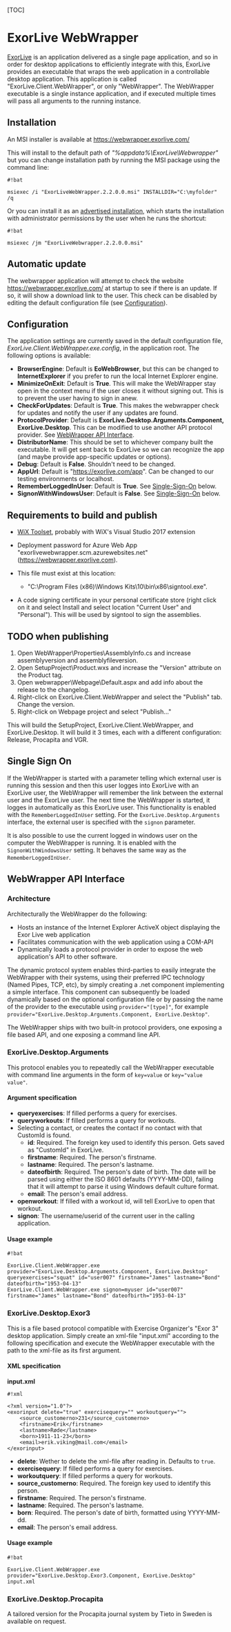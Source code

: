 [TOC]

# ExorLive WebWrapper

[ExorLive](http://exorlive.com/) is an application delivered as a single page application, and so in order for desktop applications to efficiently integrate with this, ExorLive provides an executable that wraps the web application in a controllable desktop application. This application is called "ExorLive.Client.WebWrapper", or only "WebWrapper". The WebWrapper executable is a single instance application, and if executed multiple times will pass all arguments to the running instance.

## Installation

An MSI installer is available at https://webwrapper.exorlive.com/

This will install to the default path of _"%appdata%\ExorLive\Webwrapper"_ but you can change installation path by running the MSI package using the command line:


```
#!bat

msiexec /i "ExorLiveWebWrapper.2.2.0.0.msi" INSTALLDIR="C:\myfolder" /q
```

Or you can install it as an [advertised installation](https://msdn.microsoft.com/en-us/library/windows/desktop/aa367548(v=vs.85).aspx), which starts the installation with administrator permissions by the user when he runs the shortcut:
```
#!bat

msiexec /jm "ExorLiveWebwrapper.2.2.0.0.msi"
```


## Automatic update

The webwrapper application will attempt to check the website https://webwrapper.exorlive.com/ at startup to see if there is an update. If so, it will show a download link to the user. This check can be disabled by editing the default configuration file (see [Configuration](#markdown-header-configuration)).

## Configuration

The application settings are currently saved in the default configuration file, _ExorLive.Client.WebWrapper.exe.config_, in the application root. The following options is available:

* __BrowserEngine__: Default is **EoWebBrowser**, but this can be changed to **InternetExplorer** if you prefer to run the local Internet Explorer engine.
* __MinimizeOnExit__: Default is **True**. This will make the WebWrapper stay open in the context menu if the user closes it without signing out. This is to prevent the user having to sign in anew.
* __CheckForUpdates__: Default is **True**. This makes the webwrapper check for updates and notify the user if any updates are found.
* __ProtocolProvider__: Default is **ExorLive.Desktop.Arguments.Component, ExorLive.Desktop**. This can be modified to use another API protocol provider. See [WebWrapper API Interface](#markdown-header-webwrapper-api-interface).
* __DistributorName__: This should be set to whichever company built the executable. It will get sent back to ExorLive so we can recognize the app (and maybe provide app-specific updates or options).
* __Debug__: Default is **False**. Shouldn't need to be changed.
* __AppUrl__: Default is "<https://exorlive.com/app>". Can be changed to our testing environments or localhost.
* __RememberLoggedInUser__: Default is **True**. See [Single-Sign-On](#markdown-header-single-sign-on) below.
* __SignonWithWindowsUser__: Default is **False**. See [Single-Sign-On](#markdown-header-single-sign-on) below.

## Requirements to build and publish

* [WiX Toolset][0], probably with WiX's Visual Studio 2017 extension
* Deployment password for Azure Web App "exorlivewebwrapper.scm.azurewebsites.net" (<https://webwrapper.exorlive.com>).
* This file must exist at this location: 
	- "C:\Program Files (x86)\Windows Kits\10\bin\x86\signtool.exe".
* A code signing certificate in your personal certificate store (right click on it and select Install and select location "Current User" and "Personal"). This will be used by signtool to sign the assemblies.

	[0]: http://wixtoolset.org/

## TODO when publishing

1. Open WebWrapper\Properties\AssemblyInfo.cs and increase assemblyversion and assemblyfileversion.
2. Open SetupProject\Product.wxs and increase the "Version" attribute on the Product tag.
4. Open webwrapper\Webpage\Default.aspx and add info about the release to the changelog.
5. Right-click on ExorLive.Client.WebWrapper and select the "Publish" tab. Change the version.
6. Right-click on Webpage project and select "Publish..."

This will build the SetupProject, ExorLive.Client.WebWrapper, and ExorLive.Desktop. It will build it 3 times, each with a different configuration: Release, Procapita and VGR.

## Single Sign On

If the WebWrapper is started with a parameter telling which external user is running this session and then this user logges into ExorLive with an ExorLive user, the WebWrapper will remember the link between the external user and the ExorLive user. The next time the WebWrapper is started, it logges in automatically as this ExorLive user.
This functionality is enabled with the `RememberLoggedInUser` setting. For the `ExorLive.Desktop.Arguments` interface, the external user is specified with the `signon` parameter.

It is also possible to use the current logged in windows user on the computer the WebWrapper is running. It is enabled with the `SignonWithWindowsUser` setting. It behaves the same way as the `RememberLoggedInUser`.

## WebWrapper API Interface

### Architecture

Architecturally the WebWrapper do the following:

* Hosts an instance of the Internet Explorer ActiveX object displaying the Exor Live web application
* Facilitates communication with the web application using a COM-API
* Dynamically loads a protocol provider in order to expose the web application's API to other software.

The dynamic protocol system enables third-parties to easily integrate the WebWrapper with their systems, using their preferred IPC technology (Named Pipes, TCP, etc), by simply creating a .net component implementing a simple interface. This component can subsequently be loaded dynamically based on the optional configuration file or by passing the name of the provider to the executable using `provider="[type]"`, for example `provider="ExorLive.Desktop.Arguments.Component, ExorLive.Desktop"`.

The WebWrapper ships with two built-in protocol providers, one exposing a file based API, and one exposing a command line API.

### ExorLive.Desktop.Arguments

This protocol enables you to repeatedly call the WebWrapper executable with command line arguments in the form of `key=value` or `key="value value"`.

#### Argument specification

* __queryexercises__: If filled performs a query for exercises.
* __queryworkouts__: If filled performs a query for workouts.
* Selecting a contact, or creates the contact if no contact with that CustomId is found.
    * __id__: Required. The foreign key used to identify this person. Gets saved as "CustomId" in ExorLive.
    * __firstname__: Required. The person's firstname.
    * __lastname__: Required. The person's lastname.
    * __dateofbirth__: Required. The person's date of birth. The date will be parsed using either the ISO 8601 defaults (YYYY-MM-DD), failing that it will attempt to parse it using Windows default culture format.
    * __email__: The person's email address.
* __openworkout__: If filled with a workout id, will tell ExorLive to open that workout.
* __signon__: The username/userid of the current user in the calling application.

#### Usage example

```
#!bat

ExorLive.Client.WebWrapper.exe provider="ExorLive.Desktop.Arguments.Component, ExorLive.Desktop" queryexercises="squat" id="user007" firstname="James" lastname="Bond" dateofbirth="1953-04-13"
ExorLive.Client.WebWrapper.exe signon=myuser id="user007" firstname="James" lastname="Bond" dateofbirth="1953-04-13"
```



### ExorLive.Desktop.Exor3

This is a file based protocol compatible with Exercise Organizer's "Exor 3" desktop application. Simply create an xml-file "input.xml" according to the following specification and execute the WebWrapper executable with the path to the xml-file as its first argument.

#### XML specification

__input.xml__
```
#!xml

<?xml version="1.0"?>
<exorinput delete="true" exercisequery="" workoutquery="">
    <source_customerno>231</source_customerno>
    <firstname>Erik</firstname>
    <lastname>Røde</lastname>
    <born>1911-11-23</born>
    <email>erik.viking@mail.com</email>
</exorinput>
```

* __delete__: Wether to delete the xml-file after reading in. Defaults to `true`.
* __exercisequery__: If filled performs a query for exercises.
* __workoutquery__: If filled performs a query for workouts.
* __source_customerno__: Required. The foreign key used to identify this person.
* __firstname__: Required. The person's firstname.
* __lastname__: Required. The person's lastname.
* __born__: Required. The person's date of birth, formatted using YYYY-MM-dd.
* __email__: The person's email address.

#### Usage example

```
#!bat

ExorLive.Client.WebWrapper.exe provider="ExorLive.Desktop.Exor3.Component, ExorLive.Desktop" input.xml
```

### ExorLive.Desktop.Procapita

A tailored version for the Procapita journal system by Tieto in Sweden is available on request.

